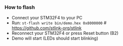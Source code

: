 ### How to flash

* Connect your STM32F4 to your PC
* Run: `st-flash write bin/demo.hex 0x8000000` # https://github.com/stlink-org/stlink
* Reconnect your STM32F4 or press Reset button (B2)
* Demo will start (LEDs should start blinking)